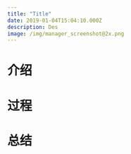 ```yaml
---
title: "Title"
date: 2019-01-04T15:04:10.000Z
description: Des
image: /img/manager_screenshot@2x.png
---
```


# 介绍

    
# 过程

# 总结